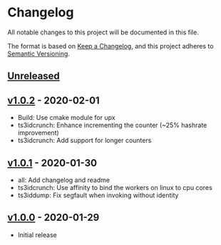 # Changelog

All notable changes to this project will be documented in this file.

The format is based on [Keep a Changelog](https://keepachangelog.com/en/1.0.0/), and this project adheres
to [Semantic Versioning](https://semver.org/spec/v2.0.0.html).

## [Unreleased]

## [v1.0.2] - 2020-02-01

* Build: Use cmake module for upx
* ts3idcrunch: Enhance incrementing the counter (~25% hashrate improvement)
* ts3idcrunch: Add support for longer counters

## [v1.0.1] - 2020-01-30

* all: Add changelog and readme
* ts3idcrunch: Use affinity to bind the workers on linux to cpu cores
* ts3iddump: Fix segfault when invoking without identity

## [v1.0.0] - 2020-01-29

* Initial release

[Unreleased]:  https://github.com/bratkartoffel/ts3idtools/compare/v1.0.2...HEAD

[v1.0.2]:      https://github.com/bratkartoffel/ts3idtools/compare/v1.0.1...v1.0.2

[v1.0.1]:      https://github.com/bratkartoffel/ts3idtools/compare/v1.0.0...v1.0.1

[v1.0.0]:      https://github.com/bratkartoffel/ts3idtools/releases/tag/v1.0.0
